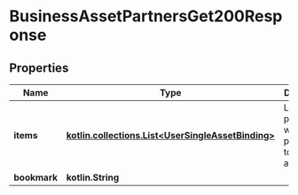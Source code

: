 
# BusinessAssetPartnersGet200Response

## Properties
| Name | Type | Description | Notes |
| ------------ | ------------- | ------------- | ------------- |
| **items** | [**kotlin.collections.List&lt;UserSingleAssetBinding&gt;**](UserSingleAssetBinding.md) | List of partners with permissions to the asset. |  |
| **bookmark** | **kotlin.String** |  |  [optional] |




